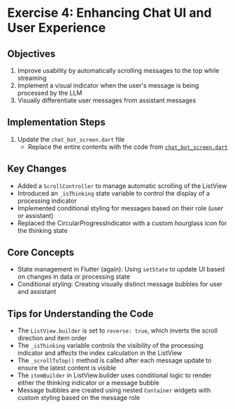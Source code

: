 # Exercise 4: Enhancing Chat UI and User Experience

## Objectives
1. Improve usability by automatically scrolling messages to the top while streaming
2. Implement a visual indicator when the user's message is being processed by the LLM
3. Visually differentiate user messages from assistant messages

## Implementation Steps
1. Update the `chat_bot_screen.dart` file
   - Replace the entire contents with the code from [`chat_bot_screen.dart`](resources/chat_bot_screen.dart)

## Key Changes
- Added a `ScrollController` to manage automatic scrolling of the ListView
- Introduced an `_isThinking` state variable to control the display of a processing indicator
- Implemented conditional styling for messages based on their role (user or assistant)
- Replaced the CircularProgressIndicator with a custom hourglass icon for the thinking state

## Core Concepts
- State management in Flutter (again): Using `setState` to update UI based on changes in data or processing state
- Conditional styling: Creating visually distinct message bubbles for user and assistant

## Tips for Understanding the Code
- The `ListView.builder` is set to `reverse: true`, which inverts the scroll direction and item order
- The `_isThinking` variable controls the visibility of the processing indicator and affects the index calculation in the ListView
- The `_scrollToTop()` method is called after each message update to ensure the latest content is visible
- The `itemBuilder` in ListView.builder uses conditional logic to render either the thinking indicator or a message bubble
- Message bubbles are created using nested `Container` widgets with custom styling based on the message role